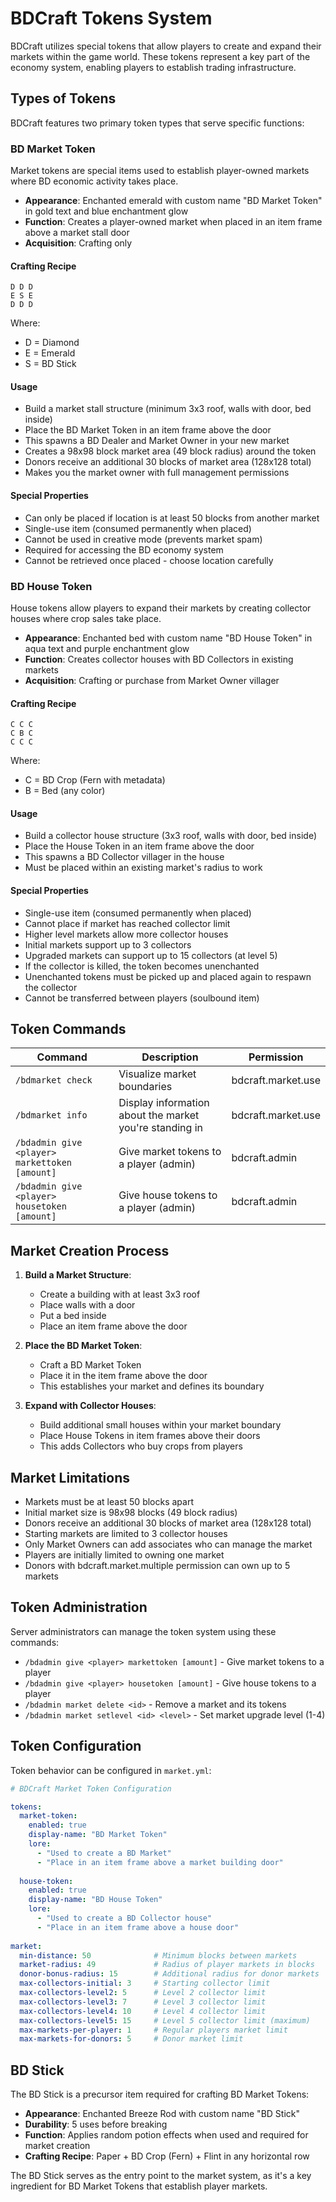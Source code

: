 # BDCraft Tokens System

BDCraft utilizes special tokens that allow players to create and expand their markets within the game world. These tokens represent a key part of the economy system, enabling players to establish trading infrastructure.

## Types of Tokens

BDCraft features two primary token types that serve specific functions:

### BD Market Token

Market tokens are special items used to establish player-owned markets where BD economic activity takes place.

- **Appearance**: Enchanted emerald with custom name "BD Market Token" in gold text and blue enchantment glow
- **Function**: Creates a player-owned market when placed in an item frame above a market stall door
- **Acquisition**: Crafting only

#### Crafting Recipe
```
D D D
E S E
D D D
```
Where:
- D = Diamond
- E = Emerald
- S = BD Stick

#### Usage
- Build a market stall structure (minimum 3x3 roof, walls with door, bed inside)
- Place the BD Market Token in an item frame above the door
- This spawns a BD Dealer and Market Owner in your new market
- Creates a 98x98 block market area (49 block radius) around the token
- Donors receive an additional 30 blocks of market area (128x128 total)
- Makes you the market owner with full management permissions

#### Special Properties
- Can only be placed if location is at least 50 blocks from another market
- Single-use item (consumed permanently when placed)
- Cannot be used in creative mode (prevents market spam)
- Required for accessing the BD economy system
- Cannot be retrieved once placed - choose location carefully

### BD House Token

House tokens allow players to expand their markets by creating collector houses where crop sales take place.

- **Appearance**: Enchanted bed with custom name "BD House Token" in aqua text and purple enchantment glow
- **Function**: Creates collector houses with BD Collectors in existing markets
- **Acquisition**: Crafting or purchase from Market Owner villager

#### Crafting Recipe
```
C C C
C B C
C C C
```
Where:
- C = BD Crop (Fern with metadata)
- B = Bed (any color)

#### Usage
- Build a collector house structure (3x3 roof, walls with door, bed inside)
- Place the House Token in an item frame above the door
- This spawns a BD Collector villager in the house
- Must be placed within an existing market's radius to work

#### Special Properties
- Single-use item (consumed permanently when placed)
- Cannot place if market has reached collector limit
- Higher level markets allow more collector houses
- Initial markets support up to 3 collectors
- Upgraded markets can support up to 15 collectors (at level 5)
- If the collector is killed, the token becomes unenchanted
- Unenchanted tokens must be picked up and placed again to respawn the collector
- Cannot be transferred between players (soulbound item)

## Token Commands

| Command | Description | Permission |
|---------|-------------|------------|
| `/bdmarket check` | Visualize market boundaries | bdcraft.market.use |
| `/bdmarket info` | Display information about the market you're standing in | bdcraft.market.use |
| `/bdadmin give <player> markettoken [amount]` | Give market tokens to a player (admin) | bdcraft.admin |
| `/bdadmin give <player> housetoken [amount]` | Give house tokens to a player (admin) | bdcraft.admin |

## Market Creation Process

1. **Build a Market Structure**:
   - Create a building with at least 3x3 roof
   - Place walls with a door
   - Put a bed inside
   - Place an item frame above the door

2. **Place the BD Market Token**:
   - Craft a BD Market Token
   - Place it in the item frame above the door
   - This establishes your market and defines its boundary

3. **Expand with Collector Houses**:
   - Build additional small houses within your market boundary
   - Place House Tokens in item frames above their doors
   - This adds Collectors who buy crops from players

## Market Limitations

- Markets must be at least 50 blocks apart
- Initial market size is 98x98 blocks (49 block radius)
- Donors receive an additional 30 blocks of market area (128x128 total)
- Starting markets are limited to 3 collector houses
- Only Market Owners can add associates who can manage the market
- Players are initially limited to owning one market
- Donors with bdcraft.market.multiple permission can own up to 5 markets

## Token Administration

Server administrators can manage the token system using these commands:

- `/bdadmin give <player> markettoken [amount]` - Give market tokens to a player
- `/bdadmin give <player> housetoken [amount]` - Give house tokens to a player
- `/bdadmin market delete <id>` - Remove a market and its tokens
- `/bdadmin market setlevel <id> <level>` - Set market upgrade level (1-4)

## Token Configuration

Token behavior can be configured in `market.yml`:

```yaml
# BDCraft Market Token Configuration

tokens:
  market-token:
    enabled: true
    display-name: "BD Market Token"
    lore:
      - "Used to create a BD Market"
      - "Place in an item frame above a market building door"
    
  house-token:
    enabled: true
    display-name: "BD House Token"
    lore:
      - "Used to create a BD Collector house"
      - "Place in an item frame above a house door"
    
market:
  min-distance: 50              # Minimum blocks between markets
  market-radius: 49             # Radius of player markets in blocks
  donor-bonus-radius: 15        # Additional radius for donor markets
  max-collectors-initial: 3     # Starting collector limit
  max-collectors-level2: 5      # Level 2 collector limit
  max-collectors-level3: 7      # Level 3 collector limit
  max-collectors-level4: 10     # Level 4 collector limit
  max-collectors-level5: 15     # Level 5 collector limit (maximum)
  max-markets-per-player: 1     # Regular players market limit
  max-markets-for-donors: 5     # Donor market limit
```

## BD Stick

The BD Stick is a precursor item required for crafting BD Market Tokens:

- **Appearance**: Enchanted Breeze Rod with custom name "BD Stick"
- **Durability**: 5 uses before breaking
- **Function**: Applies random potion effects when used and required for market creation
- **Crafting Recipe**: Paper + BD Crop (Fern) + Flint in any horizontal row

The BD Stick serves as the entry point to the market system, as it's a key ingredient for BD Market Tokens that establish player markets.